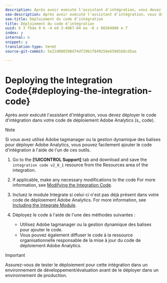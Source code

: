 ```yaml
---
description: Après avoir exécuté l'assistant d'intégration, vous devez déployer le code d'intégration dans votre code de déploiement Adobe Analytics (s_ code).
seo-description: Après avoir exécuté l'assistant d'intégration, vous devez déployer le code d'intégration dans votre code de déploiement Adobe Analytics (s_ code).
seo-title: Déploiement du code d'intégration
title: Déploiement du code d'intégration
uuid: b 3 fbda 0 b -4 ed 3-4967-84 ee -6 c 66564606 e 7
index: y
internal: n
snippet: y
translation-type: tm+mt
source-git-commit: 5e22d080398d74df29b1f849258e6500168cd5aa

---
```



# Deploying the Integration Code{#deploying-the-integration-code}

Après avoir exécuté l'assistant d'intégration, vous devez déployer le code d'intégration dans votre code de déploiement Adobe Analytics (s_ code).

>[!NOTE]
>
>Si vous avez utilisé Adobe tagmanager ou la gestion dynamique des balises pour déployer Adobe Analytics, vous pouvez facilement ajouter le code d'intégration à l'aide de l'un de ces outils.

1. Go to the **[!UICONTROL Support]** tab and download and save the `integration code v2_0_1` resource from the Resources area of the integration.

1. If applicable, make any necessary modifications to the code For more information, see [Modifying the Integration Code](../../demandbase-home/demandbase-deploying/demandbase-deploying-integration-code.md#concept-2e9e56282c9940d78e879aa45f70d855).
1. Incluez le module Integrate si celui-ci n'est pas déjà présent dans votre code de déploiement Adobe Analytics. For more information, see [Including the Integrate Module](../../demandbase-home/demandbase-deploying/demandbase-including-integrate-module.md#concept-2cc81dff010a4da89b097a59476f8b6e).
1. Déployez le code à l'aide de l'une des méthodes suivantes :

   * Utilisez Adobe tagmanager ou la gestion dynamique des balises pour ajouter le code.
   * Vous pouvez également diffuser le code à la ressource organisationnelle responsable de la mise à jour du code de déploiement Adobe Analytics.

>[!IMPORTANT]
>
>Assurez-vous de tester le déploiement pour cette intégration dans un environnement de développement/évaluation avant de le déployer dans un environnement de production.

